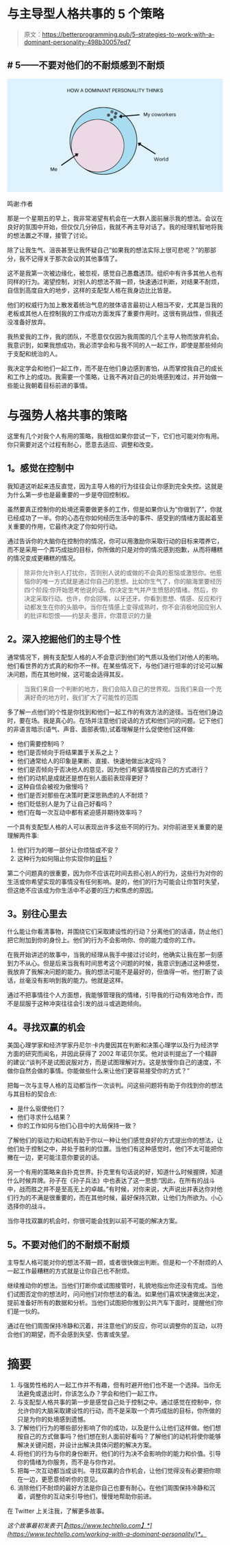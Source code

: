 # 与主导型人格共事的 5 个策略

> 原文：<https://betterprogramming.pub/5-strategies-to-work-with-a-dominant-personality-498b30057ed7>

## # 5——不要对他们的不耐烦感到不耐烦

![](img/f5ca2869a55bb9cb4229d2467e42c0e0.png)

鸣谢:作者

那是一个星期五的早上，我非常渴望有机会在一大群人面前展示我的想法。会议在良好的氛围中开始，但仅仅几分钟后，我就不再主导对话了。我的经理机智地将我的想法置之不理，接管了讨论。

除了让我生气、沮丧甚至让我怀疑自己“如果我的想法实际上很可悲呢？”的那部分，我不记得关于那次会议的其他事情了。

这不是我第一次被边缘化，被忽视，感觉自己愚蠢透顶。组织中有许多其他人也有同样的行为。渴望控制，对别人的想法不屑一顾，快速通过判断，对结果不耐烦，自信到高度自大的地步，这样的支配型人格在我身边比比皆是。

他们的权威行为加上散发着统治气息的肢体语言最初让人相当不安，尤其是当我的老板或其他人在控制我的工作成功方面发挥了重要作用时。这很有挑战性，但我还没准备好放弃。

我热爱我的工作，我的团队，不愿意仅仅因为我周围的几个主导人物而放弃机会。我意识到，如果我想成功，我必须学会和与我不同的人一起工作，即使是那些倾向于支配和统治的人。

我决定学会和他们一起工作，而不是在他们身边感到害怕，从而掌控我自己的成长和工作上的成功。我需要一个策略，让我不再对自己的处境感到难过，并开始做一些能让我朝着目标前进的事情。

# 与强势人格共事的策略

这里有几个对我个人有用的策略，我相信如果你尝试一下，它们也可能对你有用。你只需要对这个过程有耐心，愿意去适应、调整和改变。

## **1。感觉在控制中**

我知道这听起来违反直觉，因为主导人格的行为往往会让你感到完全失控。这就是为什么第一步也是最重要的一步是夺回控制权。

虽然要真正控制你的处境还需要做更多的工作，但是如果你认为“你做到了”，你就已经成功了一半。你的心态在你如何经历生活中的事件、感受到的情绪方面起着至关重要的作用，它最终决定了你如何行动。

通过告诉你的大脑你在控制你的情况，你可以用激励你采取行动的目标来喂养它，而不是采用一个弄巧成拙的目标，你所做的只是对你的情况感到抱歉，从而将糟糕的情况变成更糟糕的情况。

> 除非你允许别人打扰你，否则别人说的或做的不会真的惹恼或激怒你。他惹恼你的唯一方式就是通过你自己的思想。比如你生气了，你的脑海里要经历四个阶段:你开始思考他说的话。你决定生气并产生愤怒的情绪。然后，你决定采取行动。也许，你会回嘴，以牙还牙。你看到思想、情感、反应和行动都发生在你的头脑中。当你在情感上变得成熟时，你不会消极地回应别人的批评和怨恨——约瑟夫·墨菲，你潜意识的力量

## **2。深入挖掘他们的主导个性**

通常情况下，拥有支配型人格的人不会意识到他们的气质以及他们对他人的影响。他们看世界的方式真的和你不一样。在某些情况下，与他们进行坦率的讨论可以解决问题，而在其他时候，这可能会适得其反。

> 当我们来自一个判断的地方，我们会陷入自己的世界观。当我们来自一个充满好奇的地方时，我们扩大了可能性的范围

多了解一点他们的个性是你找到和他们一起工作的有效方法的途径。当在他们身边时，要在场。我是真心的。在场并注意他们说话的方式和他们问的问题。记下他们的非语言暗示(语气、声音、面部表情),试着理解是什么促使他们这样做:

*   他们需要控制吗？
*   他们是否倾向于将结果置于关系之上？
*   他们通常给人的印象是果断、直接、快速地做出决定吗？
*   他们是否倾向于否决他人的意见，因为他们希望事情按自己的方式进行？
*   他们的动机是成就还是想在别人面前表现得更好？
*   这种自信会被视为傲慢吗？
*   他们是否对那些在决策时更深思熟虑的人不耐烦？
*   他们贬低别人是为了让自己好看吗？
*   他们在每一次互动中都有紧迫感并期待效率吗？

一个具有支配型人格的人可以表现出许多这些不同的行为。对你前进至关重要的是理解两件事:

1.  他们行为的哪一部分让你烦恼或不安？
2.  这种行为如何阻止你实现你的[目标](https://www.techtello.com/goal-setting/)？

第二个问题真的很重要，因为你不应该花时间去担心别人的行为，这些行为对你的生活或你希望实现的事情没有任何影响。是的，他们的行为可能会让你暂时失望，但这绝不应该成为你生活中不必要的压力和焦虑的原因。

## **3。别往心里去**

什么能让你看清事物，并围绕它们采取建设性的行动？分离他们的话语，防止他们把它附加到你的身份上。他们的行为不会影响你、你的能力或你的工作。

在我开始讲述的故事中，当我的经理从我手中接过讨论时，他确实让我在那一刻感到力不从心。但是后来当我有时间思考这个问题的时候，我意识到通过这种感觉，我放弃了我解决问题的能力。我的想法可能不是最好的，但值得一听。他打断了谈话，丝毫没有影响到我的能力。他就是这样。

通过不把事情往个人方面想，我能够管理我的情绪，引导我的行动有效地合作，而不是屈服于这种冲突往往会引发的战斗或逃跑倾向。

## **4。寻找双赢的机会**

美国心理学家和经济学家丹尼尔·卡内曼因其在判断和决策心理学以及行为经济学方面的研究而闻名，并因此获得了 2002 年诺贝尔奖。他对谈判提出了一个精辟的建议:“谈判不是试图说服对方，而是试图理解对方。这是放慢你自己的速度，不做你自然会做的事情。你能做些什么来让他们更容易接受你的方式？”

把每一次与主导人格的互动都当作一次谈判。问这些问题将有助于你找到你的想法与其目标的契合点:

*   是什么驱使他们？
*   他们寻求什么结果？
*   你的工作如何与他们心目中的大局保持一致？

了解他们的驱动力和动机有助于你以一种让他们感觉良好的方式提出你的想法，让他们处于控制之中，并处于胜利的位置。当他们有这种感觉时，他们不太可能把你撇在一边，更可能注意你要说的话。

另一个有用的策略来自扑克世界。扑克里有句话说的好，知道什么时候握牌，知道什么时候弃牌。孙子在《孙子兵法》中也表达了这一思想:“因此，在所有的战斗中，战而胜之并不是至高无上的卓越。”有时候，对你来说，大声说出并表达你对他们行为的不满是很重要的，而在其他时候，最好保持沉默，让他们为所欲为。小心选择你的战斗。

当你寻找双赢的机会时，你很可能会找到以前不可能的解决方案。

## **5。不要对他们的不耐烦不耐烦**

主导型人格可能对你的想法不屑一顾，或者很快做出判断。但是和一个不耐烦的人一起工作最糟糕的方式就是让你自己也不耐烦。

继续推动你的想法。当他们打断你或试图接管时，礼貌地指出你还没有完成。当他们试图否定你的想法时，问问他们对你想法的看法。如果他们喜欢快速做出决定，提前准备好所有的数据和分析。当他们试图把你推到公共汽车下面时，提醒他们你们是一伙的。

通过在他们周围保持冷静和沉着，并注意他们的反应，你可以调整你的互动，以符合他们的期望，而不会感到失望、伤害或失望。

# 摘要

1.  与强势性格的人一起工作并不有趣，但有时避开他们也不是一个选择。当你无法避免或退出时，你该怎么办？学会和他们一起工作。
2.  与支配型人格共事的第一步是感觉自己处于控制之中。通过感觉在控制中，你允许你的大脑采取建设性的行动，而不是采取一个弄巧成拙的目标，你所做的只是为你的处境感到遗憾。
3.  了解他们行为的哪些部分影响了你的成功，以及是什么让他们这样做。他们想按自己的方式做事吗？他们想在别人面前好看吗？了解他们的动机将使你能够解决关键问题，并设计出解决具体问题的解决方案。
4.  将他们的行为与你的身份断开。他们的行为决不会影响你的能力和价值。引导你的情绪为你服务，而不是与你作对。
5.  把每一次互动都当成谈判。寻找双赢的合作机会，让他们觉得没有必要把你晾在一边，更愿意倾听你的意见。
6.  消除他们不耐烦的最好方法是你自己也要有耐心。在他们周围保持冷静和沉着，调整你的互动来引导他们，慢慢地帮助你前进。

在 Twitter 上关注我，了解更多故事。

*这个故事最初发表于*[*【https://www.techtello.com】*](https://www.techtello.com/working-with-a-dominant-personality/)*。*